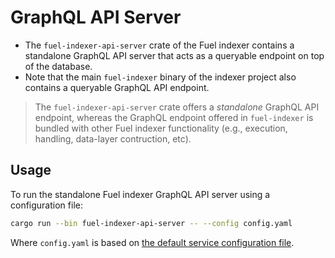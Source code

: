 # GraphQL API Server

- The `fuel-indexer-api-server` crate of the Fuel indexer contains a standalone GraphQL API server that acts as a queryable endpoint on top of the database.
- Note that the main `fuel-indexer` binary of the indexer project also contains a queryable GraphQL API endpoint.

> The `fuel-indexer-api-server` crate offers a _standalone_ GraphQL API endpoint, whereas the GraphQL endpoint offered in `fuel-indexer` is bundled with other Fuel indexer functionality (e.g., execution, handling, data-layer contruction, etc).

## Usage

To run the standalone Fuel indexer GraphQL API server using a configuration file:

```bash
cargo run --bin fuel-indexer-api-server -- --config config.yaml
```

Where `config.yaml` is based on [the default service configuration file](https://github.com/FuelLabs/fuel-indexer/blob/master/config.yaml).
